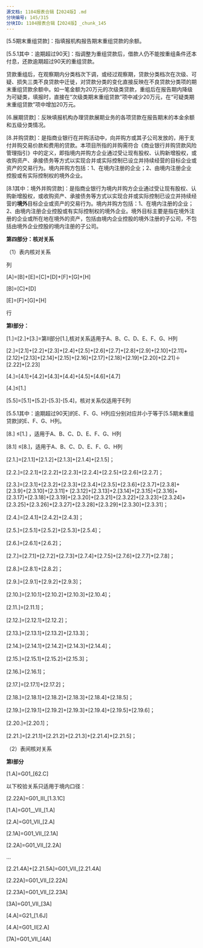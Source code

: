 ```yaml
---
源文档: 1104报表合辑【2024版】.md
分块编号: 145/315
分块ID: 1104报表合辑【2024版】_chunk_145
---
```




[5.5期末重组贷款]：指填报机构报告期末重组贷款的余额。

[5.5.1其中：逾期超过90天]：指调整为重组贷款后，借款人仍不能按重组条件还本付息，还款逾期超过90天的重组贷款。

贷款重组后，在观察期内分类档次下调，或经过观察期，贷款分类档次在次级、可疑、损失三类不良贷款中迁徙，对贷款分类的变化直接反映在不良贷款分类项的期末重组贷款余额中。如一笔金额为20万元的次级类贷款，重组后在报告期内降级为可疑类，填报时，直接在“次级类期末重组贷款”项中减少20万元，在“可疑类期末重组贷款”项中增加20万元。

[5.6多次重组后未计入不良贷款的余额]:是指重组观察期内贷款人未按照合同约定及时足额还款，或虽足额还款但财务状况未有好转，再次重组的贷款，反映报告期末数据，不包括观察期后不再被认定为重组贷款，报告期内又再次重组的贷款。如果此项出现数据，需书面向对应监管人员说明原因。

[6.展期贷款]：反映填报机构办理贷款展期业务的各项贷款在报告期末的本金余额和五级分类情况。

[8.并购贷款]：是指商业银行在并购活动中，向并购方或其子公司发放的，用于支付并购交易价款和费用的贷款。本项目所指的并购需符合《商业银行并购贷款风险管理指引》中的定义，即指境内并购方企业通过受让现有股权、认购新增股权，或收购资产、承接债务等方式以实现合并或实际控制已设立并持续经营的目标企业或资产的交易行为。境内并购方包括：1、在境内注册的企业；2、由境内注册企业控股或有实际控制权的境外企业。

[8.1其中：境外并购贷款]：是指商业银行为境内并购方企业通过受让现有股权、认购新增股权，或收购资产、承接债务等方式以实现合并或实际控制已设立并持续经营的**境外**目标企业或资产的交易行为。境内并购方包括：1、在境内注册的企业；2、由境内注册企业控股或有实际控制权的境外企业。境外目标主要是指在境外注册的企业或所在地在境外的资产，包括由境内企业控股的境外注册的子公司，不包括由境外企业控股的境内注册的子公司。

**第四部分：核对关系**

（1）表内核对关系

列

[A]=[B]+[E]=[C]+[D]+[F]+[G]+[H]

[B]=[C]+[D]

[E]=[F]+[G]+[H]

行

**第Ⅰ部分：**

[1.]=[2.]+[3.]=第Ⅱ部分[1.],核对关系适用于A、B、C、D、E、F、G、H列

[2.]=[2.1]+[2.2]+[2.3]+[2.4]+[2.5]+[2.6]+[2.7]+[2.8]+[2.9]+[2.10]+[2.11]+[2.12]+[2.13]+[2.14]+[2.15]+[2.16]+[2.17]+[2.18]+[2.19]+[2.20]+[2.21]＋[2.22]+[2.23]

[4.]=[4.1]+[4.2]+[4.3]+[4.4]+[4.5]+[4.6]+[4.7]

[4.]≤[1.]

[5.5]=[5.1]+[5.2]-[5.3]-[5.4]，核对关系仅适用于E列

[5.5.1其中：逾期超过90天]的E、F、G、H列应分别对应并小于等于[5.5期末重组贷款]的E、F、G、H列。

[8.] ≤[1.] ，适用于A、B、C、D、E、F、G、H列

[8.1] ≤[8.]，适用于A、B、C、D、E、F、G、H列

[2.1.]=[2.1.1]+[2.1.2]+[2.1.3]+[2.1.4]+[2.1.5]；

[2.2.]=[2.2.1]+[2.2.2]+[2.2.3]+[2.2.4]+[2.2.5]+[2.2.6]+[2.2.7]；

[2.3.]=[2.3.1]+[2.3.2]+[2.3.3]+[2.3.4]+[2.3.5]+[2.3.6]+[2.3.7]+[2.3.8]+ [2.3.9]+[2.3.10]+[2.3.11]+ [2.3.12]+[2.3.13]+2.[3.14]+[2.3.15]+[2.3.16]+[2.3.17]+[2.3.18]+[2.3.19]+[2.3.20]+[2.3.21]+[2.3.22]+[2.3.23]+[2.3.24]+[2.3.25]+[2.3.26]+[2.3.27]+[2.3.28]+[2.3.29]+[2.3.30]+[2.3.31]；

[2.4.]=[2.4.1]+[2.4.2]+[2.4.3]；

[2.5.]=[2.5.1]+[2.5.2]+[2.5.3]+[2.5.4]；

[2.6.]=[2.6.1]+[2.6.2]；

[2.7.]=[2.7.1]+[2.7.2]+[2.7.3]+[2.7.4]+[2.7.5]+[2.7.6]+[2.7.7]+[2.7.8]；

[2.8.]=[2.8.1]+[2.8.2]；

[2.9.]=[2.9.1]+[2.9.2]+[2.9.3]；

[2.10.]=[2.10.1]+[2.10.2]+[2.10.3]+[2.10.4]；

[2.11.]=[2.11.1]；

[2.12.]=[2.12.1]+[2.12.2]；

[2.13.]=[2.13.1]+[2.13.2]+[2.13.3]；

[2.14.]=[2.14.1]+[2.14.2]+[2.14.3]+[2.14.4]；

[2.15.]=[2.15.1]+[2.15.2]+[2.15.3]；

[2.16.]=[2.16.1]；

[2.17.]=[2.17.1]+[2.17.2]；

[2.18.]=[2.18.1]+[2.18.2]+[2.18.3]+[2.18.4]+[2.18.5]；

[2.19.]=[2.19.1]+[2.19.2]+[2.19.3]+[2.19.4]+[2.19.5]+[2.19.6]；

[2.20.]=[2.20.1]；

[2.21.]=[2.21.1]+[2.21.2]+[2.21.3]+[2.21.4]+[2.21.5]；

（2）表间核对关系

**第I部分**

[1.A]=G01\_[62.C]

以下校验关系只适用于境内口径：

[2.22A]=G01\_III\_[1.3.1C]

[1.A]=G01\_\_VII\_[1.A]

[2.A]=G01\_VII\_[2.A]

[2.1A]=G01\_VII\_[2.1A]

[2.2A]=G01\_VII\_[2.2A]

…

[2.21.4A]+[2.21.5A]=G01\_VII\_[2.21.4A]

[2.22A]=G01\_VII\_[2.22A]

[2.23A]=G01\_VII\_[2.23A]

[3A]=G01\_VII\_[3A]

[4.A]=G21\_[1.6J]

[4.A]=G01\_II[2.A]

[7A]=G01\_VII\_[4A]

